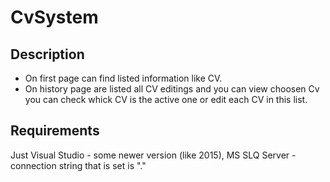 # CvSystem

## Description

- On first page can find listed information like CV.
- On history page are listed all CV editings and you can view choosen Cv you can check whick CV is the active one or edit each CV in this list.

## Requirements 

Just Visual Studio - some newer version (like 2015), MS SLQ Server - connection string that is set is "."
